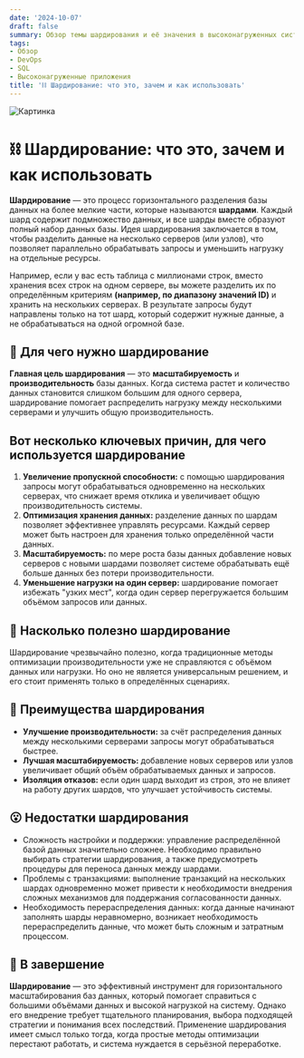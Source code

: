 ```yaml
---
date: '2024-10-07'
draft: false
summary: Обзор темы шардирования и её значения в высоконагруженных системах
tags:
- Обзор
- DevOps
- SQL
- Высоконагруженные приложения
title: '⛓️ Шардирование: что это, зачем и как использовать'
---
```


![Картинка](http://localhost:1313/images/posts/image_45.jpg)

# ⛓️ Шардирование: что это, зачем и как использовать

**Шардирование** — это процесс горизонтального разделения базы данных на более мелкие части, которые называются **__шардами__**. Каждый шард содержит подмножество данных, и все шарды вместе образуют полный набор данных базы. Идея шардирования заключается в том, чтобы разделить данные на несколько серверов (или узлов), что позволяет параллельно обрабатывать запросы и уменьшить нагрузку на отдельные ресурсы.

Например, если у вас есть таблица с миллионами строк, вместо хранения всех строк на одном сервере, вы можете разделить их по определённым критериям __(например, по диапазону значений ID)__ и хранить на нескольких серверах. В результате запросы будут направлены только на тот шард, который содержит нужные данные, а не обрабатываться на одной огромной базе.

## 🤩 Для чего нужно шардирование
**Главная цель шардирования** — это __масштабируемость__ и __производительность__ базы данных. Когда система растет и количество данных становится слишком большим для одного сервера, шардирование помогает распределить нагрузку между несколькими серверами и улучшить общую производительность.

## Вот несколько ключевых причин, для чего используется шардирование
1. **__Увеличение пропускной способности:__** с помощью шардирования запросы могут обрабатываться одновременно на нескольких серверах, что снижает время отклика и увеличивает общую производительность системы.
2. **__Оптимизация хранения данных:__** разделение данных по шардам позволяет эффективнее управлять ресурсами. Каждый сервер может быть настроен для хранения только определённой части данных.
3. **__Масштабируемость:__** по мере роста базы данных добавление новых серверов с новыми шардами позволяет системе обрабатывать ещё больше данных без потери производительности.
4. **__Уменьшение нагрузки на один сервер:__** шардирование помогает избежать "узких мест", когда один сервер перегружается большим объёмом запросов или данных.

## 🧐 **Насколько полезно шардирование**
Шардирование чрезвычайно полезно, когда традиционные методы оптимизации производительности уже не справляются с объёмом данных или нагрузки. Но оно не является универсальным решением, и его стоит применять только в определённых сценариях.

## 🤬 **Преимущества шардирования**
- **__Улучшение производительности:__** за счёт распределения данных между несколькими серверами запросы могут обрабатываться быстрее.
- **__Лучшая масштабируемость:__** добавление новых серверов или узлов увеличивает общий объём обрабатываемых данных и запросов.
- **__Изоляция отказов:__** если один шард выходит из строя, это не влияет на работу других шардов, что улучшает устойчивость системы.

## 😮 **Недостатки шардирования**
- Сложность настройки и поддержки: управление распределённой базой данных значительно сложнее. Необходимо правильно выбирать стратегии шардирования, а также предусмотреть процедуры для переноса данных между шардами.
- Проблемы с транзакциями: выполнение транзакций на нескольких шардах одновременно может привести к необходимости внедрения сложных механизмов для поддержания согласованности данных.
- Необходимость перераспределения данных: когда данные начинают заполнять шарды неравномерно, возникает необходимость перераспределить данные, что может быть сложным и затратным процессом.

## 🛌 **В завершение**
__Шардирование__ — это эффективный инструмент для горизонтального масштабирования баз данных, который помогает справиться с большими объёмами данных и высокой нагрузкой на систему. Однако его внедрение требует тщательного планирования, выбора подходящей стратегии и понимания всех последствий. Применение шардирования имеет смысл только тогда, когда простые методы оптимизации перестают работать, и система нуждается в серьёзной переработке.

